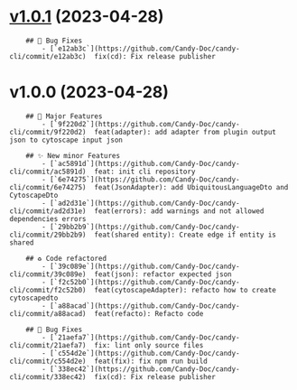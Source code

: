 # [v1.0.1](https://github.com/Candy-Doc/candy-cli/compare/v1.0.0...v1.0.1) (2023-04-28)

        ## 🐛 Bug Fixes
            - [`e12ab3c`](https://github.com/Candy-Doc/candy-cli/commit/e12ab3c)  fix(cd): Fix release publisher

# v1.0.0 (2023-04-28)

        ## 🍬 Major Features
            - [`9f220d2`](https://github.com/Candy-Doc/candy-cli/commit/9f220d2)  feat(adapter): add adapter from plugin output json to cytoscape input json 

        ## ✨ New minor Features
            - [`ac5891d`](https://github.com/Candy-Doc/candy-cli/commit/ac5891d)  feat: init cli repository 
            - [`6e74275`](https://github.com/Candy-Doc/candy-cli/commit/6e74275)  feat(JsonAdapter): add UbiquitousLanguageDto and CytoscapeDto 
            - [`ad2d31e`](https://github.com/Candy-Doc/candy-cli/commit/ad2d31e)  feat(errors): add warnings and not allowed dependencies errors 
            - [`29bb2b9`](https://github.com/Candy-Doc/candy-cli/commit/29bb2b9)  feat(shared entity): Create edge if entity is shared 

        ## ♻ Code refactored
            - [`39c089e`](https://github.com/Candy-Doc/candy-cli/commit/39c089e)  feat(json): refactor expected json 
            - [`f2c52b0`](https://github.com/Candy-Doc/candy-cli/commit/f2c52b0)  feat(cytoscapeAdapter): refacto how to create cytoscapedto 
            - [`a88acad`](https://github.com/Candy-Doc/candy-cli/commit/a88acad)  feat(refacto): Refacto code 

        ## 🐛 Bug Fixes
            - [`21aefa7`](https://github.com/Candy-Doc/candy-cli/commit/21aefa7)  fix: lint only source files 
            - [`c554d2e`](https://github.com/Candy-Doc/candy-cli/commit/c554d2e)  feat(fix): fix npm run build 
            - [`338ec42`](https://github.com/Candy-Doc/candy-cli/commit/338ec42)  fix(cd): Fix release publisher
